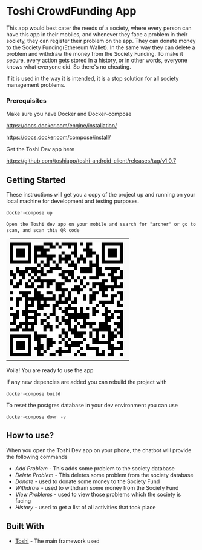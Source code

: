 # Toshi CrowdFunding App
This app would best cater the needs of a society, where every person can have this app in their mobiles, and whenever they face a problem in their society, they can register their problem on the app. They can donate money to the Society Funding(Ethereum Wallet). In the same way they can delete a problem and withdraw the money from the Society Funding. To make it secure, every action gets stored in a history, or in other words, everyone knows what everyone did. So there's no cheating.

If it is used in the way it is intended, it is a stop solution for all society management problems.

### Prerequisites
Make sure you have Docker and Docker-compose

https://docs.docker.com/engine/installation/

https://docs.docker.com/compose/install/

Get the Toshi Dev app here

https://github.com/toshiapp/toshi-android-client/releases/tag/v1.0.7


## Getting Started
These instructions will get you a copy of the project up and running on your local machine for development and testing purposes.

```
docker-compose up
```

```
Open the Toshi dev app on your mobile and search for "archer" or go to scan, and scan this QR code
```

<img src="https://raw.githubusercontent.com/mayanksingh2298/CrowdFundingToshi/master/archer.png">

Voila! You are ready to use the app

If any new depencies are added you can rebuild the project with

```
docker-compose build
```

To reset the postgres database in your dev environment you can use

```
docker-compose down -v
```
## How to use?

When you open the Toshi Dev app on your phone, the chatbot will provide the following commands

* *Add Problem* - This adds some problem to the society database
* *Delete Problem* - This deletes some problem from the society database
* *Donate* - used to donate some money to the Society Fund
* *Withdraw* - used to withdram some money from the Society Fund
* *View Problems* - used to view those problems which the society is facing 
* *History* - used to get a list of all activities that took place


## Built With

* [Toshi](https://www.toshi.org) - The main framework used
